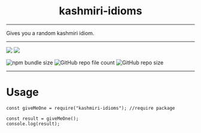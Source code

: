 <div align="center"><h1>kashmiri-idioms</h1></div>
<hr>
Gives you a random kashmiri idiom.

<hr>
<img src="https://img.shields.io/github/issues/user2695/kashmiri-idioms">
<img src="https://img.shields.io/github/forks/user2695/kashmiri-idioms">

![npm bundle size](https://img.shields.io/bundlephobia/minzip/kashmiri-idioms?style=plastic)
![GitHub repo file count](https://img.shields.io/github/directory-file-count/user2695/kashmiri-idioms?color=red&style=plastic)
![GitHub repo size](https://img.shields.io/github/repo-size/user2695/kashmiri-idioms?style=plastic)

<hr>

# Usage

```
const giveMeOne = require("kashmiri-idioms"); //require package

const result = giveMeOne();
console.log(result);
```
